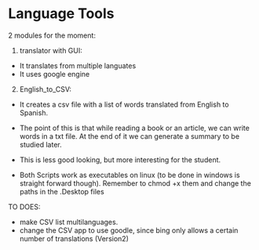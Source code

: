 # Language Tools

2 modules for the moment:

1. translator with GUI:
  - It translates from multiple languates
  - It uses google engine
  
2. English_to_CSV:
  - It creates a csv file with a list of words translated from English to Spanish.
  - The point of this is that while reading a book or an article, we can write words in a txt file.
  At the end of it we can generate a summary to be studied later.
  - This is less good looking, but more interesting for the student.
  
- Both Scripts work as executables on linux (to be done in windows is straight forward though).
Remember to chmod +x them and change the paths in the .Desktop files


TO DOES: 
  - make CSV list multilanguages.
  - change the CSV app to use goodle, since bing only allows a certain number of translations (Version2)

